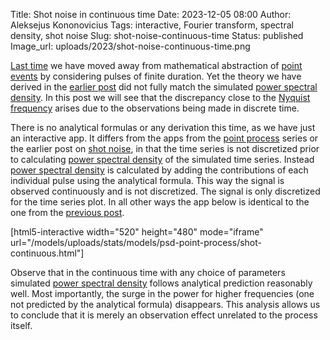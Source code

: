Title: Shot noise in continuous time
Date: 2023-12-05 08:00
Author: Aleksejus Kononovicius
Tags: interactive, Fourier transform, spectral density, shot noise
Slug: shot-noise-continuous-time
Status: published
Image_url: uploads/2023/shot-noise-continuous-time.png

[Last time]({filename}/articles/2023/shot-noise.md) we have moved away from
mathematical abstraction of [point events](/tag/point-process/) by
considering pulses of finite duration. Yet the theory we have derived in the
[earlier post]({filename}/articles/2023/shot-noise.md) did not fully match
the simulated [power spectral density](/tag/spectral-density/). In this post
we will see that the discrepancy close to the [Nyquist
frequency](https://en.wikipedia.org/wiki/Nyquist_frequency)
arises due to the observations being made in discrete time.
<!--more-->

There is no analytical formulas or any derivation this time, as we have just
an interactive app. It differs from the apps from the [point
process](/tag/point-process/) series or the earlier post on [shot
noise]({filename}/articles/2023/shot-noise.md), in that the time series is
not discretized prior to calculating [power spectral
density](/tag/spectral-density/) of the simulated time series. Instead
[power spectral density](/tag/spectral-density/) is calculated by adding the
contributions of each individual pulse using the analytical formula. This
way the signal is observed continuously and is not discretized. The signal
is only discretized for the time series plot. In all other ways the app
below is identical to the one from the [previous
post]({filename}/articles/2023/shot-noise.md).

[html5-interactive width="520" height="480" mode="iframe"
url="/models/uploads/stats/models/psd-point-process/shot-continuous.html"]

Observe that in the continuous time with any choice of parameters simulated
[power spectral density](/tag/spectral-density/) follows analytical
prediction reasonably well. Most importantly, the surge in the power for
higher frequencies (one not predicted by the analytical formula) disappears.
This analysis allows us to conclude that it is merely an observation effect
unrelated to the process itself.
